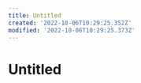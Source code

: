 ```yaml
---
title: Untitled
created: '2022-10-06T10:29:25.352Z'
modified: '2022-10-06T10:29:25.373Z'
---
```


# Untitled
